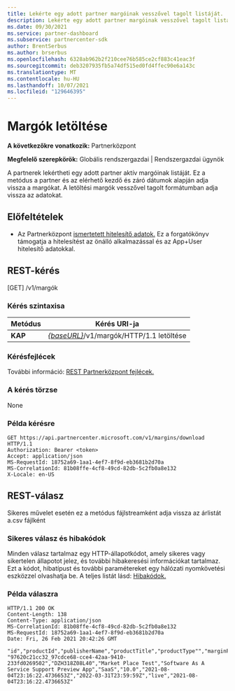 ```yaml
---
title: Lekérte egy adott partner margóinak vesszővel tagolt listáját.
description: Lekérte egy adott partner margóinak vesszővel tagolt listáját.
ms.date: 09/30/2021
ms.service: partner-dashboard
ms.subservice: partnercenter-sdk
author: BrentSerbus
ms.author: brserbus
ms.openlocfilehash: 6328ab962b2f210cee76b585ce2cf883c41eac3f
ms.sourcegitcommit: deb3207935fb5a74df515ed0fd4ffec90e6a143c
ms.translationtype: MT
ms.contentlocale: hu-HU
ms.lasthandoff: 10/07/2021
ms.locfileid: "129646395"
---
```

# <a name="download-margins"></a>Margók letöltése


**A következőkre vonatkozik:** Partnerközpont 

**Megfelelő szerepkörök:** Globális rendszergazdai | Rendszergazdai ügynök

A partnerek lekértheti egy adott partner aktív margóinak listáját. Ez a metódus a partner és az elérhető kezdő és záró dátumok alapján adja vissza a margókat. A letöltési margók vesszővel tagolt formátumban adja vissza az adatokat.

## <a name="prerequisites"></a>Előfeltételek

- Az Partnerközpont [ismertetett hitelesítő adatok.](partner-center-authentication.md) Ez a forgatókönyv támogatja a hitelesítést az önálló alkalmazással és az App+User hitelesítő adatokkal.


## <a name="rest-request"></a>REST-kérés
[GET] /v1/margók

### <a name="request-syntax"></a>Kérés szintaxisa

| Metódus   | Kérés URI-ja                                                                                                                         |
|----------|-------------------------------------------------------------------------------------------------------------------------------------|
| **KAP**  | [*{baseURL}*](partner-center-rest-urls.md)/v1/margók/HTTP/1.1 letöltése |

### <a name="request-headers"></a>Kérésfejlécek

További információ: [REST Partnerközpont fejlécek.](headers.md)

### <a name="request-body"></a>A kérés törzse

None

### <a name="request-example"></a>Példa kérésre

```http
GET https://api.partnercenter.microsoft.com/v1/margins/download HTTP/1.1
Authorization: Bearer <token>
Accept: application/json
MS-RequestId: 18752a69-1aa1-4ef7-8f9d-eb3681b2d70a
MS-CorrelationId: 81b08ffe-4cf8-49cd-82db-5c2fb0a8e132
X-Locale: en-US
```

## <a name="rest-response"></a>REST-válasz

Sikeres művelet esetén ez a metódus fájlstreamként adja vissza az árlistát a.csv fájlként

### <a name="response-success-and-error-codes"></a>Sikeres válasz és hibakódok

Minden válasz tartalmaz egy HTTP-állapotkódot, amely sikeres vagy sikertelen állapotot jelez, és további hibakeresési információkat tartalmaz. Ezt a kódot, hibatípust és további paramétereket egy hálózati nyomkövetési eszközzel olvashatja be. A teljes listát lásd: [Hibakódok.](error-codes.md)

### <a name="response-example"></a>Példa válaszra

```http
HTTP/1.1 200 OK
Content-Length: 138
Content-Type: application/json
MS-CorrelationId: 81b08ffe-4cf8-49cd-82db-5c2fb0a8e132
MS-RequestId: 18752a69-1aa1-4ef7-8f9d-eb3681b2d70a
Date: Fri, 26 Feb 2021 20:42:26 GMT

"id","productId","publisherName","productTitle","productType"","marginPercentage","startDate","endDate","status","statusDate"
"97620c21cc32_97cdce68-cce4-42aa-9410-233fd0269502","DZH318Z08L40","Market Place Test","Software As A Service Support Preview App","SaaS","10.0","2021-08-04T23:16:22.4736653Z","2022-03-31T23:59:59Z","live","2021-08-04T23:16:22.4736653Z"

```
